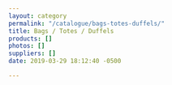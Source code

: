 ```yaml
---
layout: category
permalink: "/catalogue/bags-totes-duffels/"
title: Bags / Totes / Duffels
products: []
photos: []
suppliers: []
date: 2019-03-29 18:12:40 -0500

---
```

